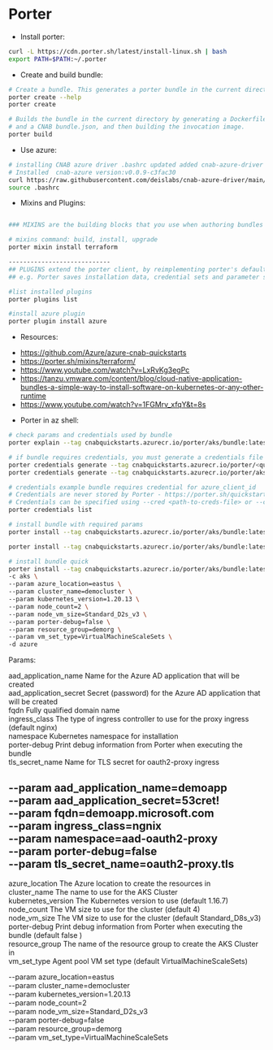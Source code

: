
# Porter

* Install porter:
```bash
curl -L https://cdn.porter.sh/latest/install-linux.sh | bash
export PATH=$PATH:~/.porter
```
* Create and build bundle:

```bash
# Create a bundle. This generates a porter bundle in the current directory.
porter create --help
porter create

# Builds the bundle in the current directory by generating a Dockerfile 
# and a CNAB bundle.json, and then building the invocation image.
porter build
```
* Use azure:
```bash
# installing CNAB azure driver .bashrc updated added cnab-azure-driver dir to path
# Installed  cnab-azure version:v0.0.9-c3fac30
curl https://raw.githubusercontent.com/deislabs/cnab-azure-driver/main/install-in-azure-cloudshell.sh |/bin/bash
source .bashrc
```

* Mixins and Plugins:

```bash

### MIXINS are the building blocks that you use when authoring bundles

# mixins command: build, install, upgrade
porter mixin install terraform

----------------------------
## PLUGINS extend the porter client, by reimplementing porter's default functionality 
## e.g. Porter saves installation data, credential sets and parameter sets using the local filesystem to ~/.porter by ### default. A plugin can change that behavior to save them to cloud storage instead

#list installed plugins 
porter plugins list

#install azure plugin
porter plugin install azure

```

* Resources:

- https://github.com/Azure/azure-cnab-quickstarts
- https://porter.sh/mixins/terraform/
- https://www.youtube.com/watch?v=LxRvKg3egPc
- https://tanzu.vmware.com/content/blog/cloud-native-application-bundles-a-simple-way-to-install-software-on-kubernetes-or-any-other-runtime
- https://www.youtube.com/watch?v=1FGMrv_xfqY&t=8s

* Porter in az shell:

```bash
# check params and credentials used by bundle
porter explain --tag cnabquickstarts.azurecr.io/porter/aks/bundle:latest

# if bundle requires credentials, you must generate a credentials file with the required values.
porter credentials generate --tag cnabquickstarts.azurecr.io/porter/<quickstart-name>/bundle:<quickstart-version>
porter credentials generate --tag cnabquickstarts.azurecr.io/porter/aks/bundle:latest

# credentials example bundle requires credential for azure_client_id
# Credentials are never stored by Porter - https://porter.sh/quickstart/credentials/
# Credentials can be specified using --cred <path-to-creds-file> or --cred <credentials_set_name>
porter credentials list

# install bundle with required params
porter install --tag cnabquickstarts.azurecr.io/porter/aks/bundle:latest -d azure -c 

porter install --tag cnabquickstarts.azurecr.io/porter/aks/bundle:latest --cred aks-aad-oauth-proxy -d azure --param aad_application_name=myapp --param aad_application_secret=53cret! --param fqdn=myapp.microsoft.com
```

```bash
# install bundle quick
porter install --tag cnabquickstarts.azurecr.io/porter/aks/bundle:latest \
-c aks \
--param azure_location=eastus \
--param cluster_name=democluster \
--param kubernetes_version=1.20.13 \
--param node_count=2 \
--param node_vm_size=Standard_D2s_v3 \
--param porter-debug=false \
--param resource_group=demorg \
--param vm_set_type=VirtualMachineScaleSets \
-d azure
```
Params:

aad_application_name     Name for the Azure AD application that will be created  
aad_application_secret   Secret (password) for the Azure AD application that will be created       
fqdn                     Fully qualified domain name                                           
ingress_class            The type of ingress controller to use for the proxy ingress   (default nginx)              
namespace                Kubernetes namespace for installation                                 
porter-debug             Print debug information from Porter when executing the bundle            
tls_secret_name          Name for TLS secret for oauth2-proxy ingress     

--param aad_application_name=demoapp \
--param aad_application_secret=53cret! \
--param fqdn=demoapp.microsoft.com \
--param ingress_class=ngnix \
--param namespace=aad-oauth2-proxy \
--param porter-debug=false \
--param tls_secret_name=oauth2-proxy.tls 
-------------------------------------------------------------------------------------------------------------------------------------------------
azure_location       The Azure location to create the resources in   
cluster_name         The name to use for the AKS Cluster                             
kubernetes_version   The Kubernetes version to use (default 1.16.7)               
node_count           The VM size to use for the cluster (default 4)                     
node_vm_size         The VM size to use for the cluster (default Standard_D8s_v3)
porter-debug         Print debug information from Porter when executing the bundle  (default false )  
resource_group       The name of the resource group to create the AKS Cluster in     
vm_set_type          Agent pool VM set type   (default    VirtualMachineScaleSets)

--param azure_location=eastus \
--param cluster_name=democluster \
--param kubernetes_version=1.20.13 \
--param node_count=2 \
--param node_vm_size=Standard_D2s_v3 \
--param porter-debug=false \
--param resource_group=demorg \
--param vm_set_type=VirtualMachineScaleSets
